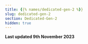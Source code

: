 ```yaml
---
title: {{% names/dedicated-gen-2 %}}
slug: dedicated-gen-2
section: Dedicated-Gen-2
hidden: true
---
```


**Last updated 9th November 2023**

